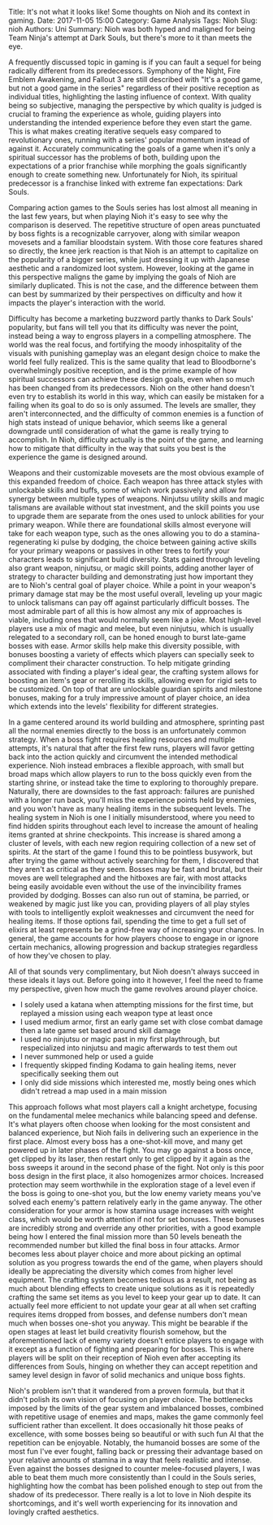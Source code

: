 Title: It's not what it looks like! Some thoughts on Nioh and its context in gaming.
Date: 2017-11-05 15:00 
Category: Game Analysis
Tags: Nioh 
Slug: nioh 
Authors: Uni 
Summary: Nioh was both hyped and maligned for being Team Ninja's attempt at Dark Souls, but there's more to it than meets the eye.

A frequently discussed topic in gaming is if you can fault a sequel for being radically different from its predecessors. Symphony of the Night, Fire Emblem Awakening, and Fallout 3 are still described with "It's a good game, but not a good game in the series" regardless of their positive reception as individual titles, highlighting the lasting influence of context. With quality being so subjective, managing the perspective by which quality is judged is crucial to framing the experience as whole, guiding players into understanding the intended experience before they even start the game. This is what makes creating iterative sequels easy compared to revolutionary ones, running with a series' popular momentum instead of against it. Accurately communicating the goals of a game when it's only a spiritual successor has the problems of both, building upon the expectations of a prior franchise while morphing the goals significantly enough to create something new. Unfortunately for Nioh, its spiritual predecessor is a franchise linked with extreme fan expectations: Dark Souls.

Comparing action games to the Souls series has lost almost all meaning in the last few years, but when playing Nioh it's easy to see why the comparison is deserved. The repetitive structure of open areas punctuated by boss fights is a recognizable carryover, along with similar weapon movesets and a familiar bloodstain system. With those core features shared so directly, the knee jerk reaction is that Nioh is an attempt to capitalize on the popularity of a bigger series, while just dressing it up with Japanese aesthetic and a randomized loot system. However, looking at the game in this perspective maligns the game by implying the goals of Nioh are similarly duplicated. This is not the case, and the difference between them can best by summarized by their perspectives on difficulty and how it impacts the player's interaction with the world.

Difficulty has become a marketing buzzword partly thanks to Dark Souls' popularity, but fans will tell you that its difficulty was never the point, instead being a way to engross players in a compelling atmosphere. The world was the real focus, and fortifying the moody inhospitality of the visuals with punishing gameplay was an elegant design choice to make the world feel fully realized. This is the same quality that lead to Bloodborne's overwhelmingly positive reception, and is the prime example of how spiritual successors can achieve these design goals, even when so much has been changed from its predecessors. Nioh on the other hand doesn't even try to establish its world in this way, which can easily be mistaken for a failing when its goal to do so is only assumed. The levels are smaller, they aren't interconnected, and the difficulty of common enemies is a function of high stats instead of unique behavior, which seems like a general downgrade until consideration of what the game is really trying to accomplish. In Nioh, difficulty actually is the point of the game, and learning how to mitigate that difficulty in the way that suits you best is the experience the game is designed around.

Weapons and their customizable movesets are the most obvious example of this expanded freedom of choice. Each weapon has three attack styles with unlockable skills and buffs, some of which work passively and allow for synergy between multiple types of weapons. Ninjutsu utility skills and magic talismans are available without stat investment, and the skill points you use to upgrade them are separate from the ones used to unlock abilities for your primary weapon. While there are foundational skills almost everyone will take for each weapon type, such as the ones allowing you to do a stamina-regenerating ki pulse by dodging, the choice between gaining active skills for your primary weapons or passives in other trees to fortify your characters leads to significant build diversity. Stats gained through leveling also grant weapon, ninjutsu, or magic skill points, adding another layer of strategy to character building and demonstrating just how important they are to Nioh's central goal of player choice. While a point in your weapon's primary damage stat may be the most useful overall, leveling up your magic to unlock talismans can pay off against particularly difficult bosses. The most admirable part of all this is how almost any mix of approaches is viable, including ones that would normally seem like a joke. Most high-level players use a mix of magic and melee, but even ninjutsu, which is usually relegated to a secondary roll, can be honed enough to burst late-game bosses with ease. Armor skills help make this diversity possible, with bonuses boosting a variety of effects which players can specially seek to compliment their character construction. To help mitigate grinding associated with finding a player's ideal gear, the crafting system allows for boosting an item's gear or rerolling its skills, allowing even for rigid sets to be customized. On top of that are unlockable guardian spirits and milestone bonuses, making for a truly impressive amount of player choice, an idea which extends into the levels' flexibility for different strategies.

In a game centered around its world building and atmosphere, sprinting past all the normal enemies directly to the boss is an unfortunately common strategy. When a boss fight requires healing resources and multiple attempts, it's natural that after the first few runs, players will favor getting back into the action quickly and circumvent the intended methodical experience. Nioh instead embraces a flexible approach, with small but broad maps which allow players to run to the boss quickly even from the starting shrine, or instead take the time to exploring to thoroughly prepare. Naturally, there are downsides to the fast approach: failures are punished with a longer run back, you'll miss the experience points held by enemies, and you won't have as many healing items in the subsequent levels. The healing system in Nioh is one I initially misunderstood, where you need to find hidden spirits throughout each level to increase the amount of healing items granted at shrine checkpoints. This increase is shared among a cluster of levels, with each new region requiring collection of a new set of spirits. At the start of the game I found this to be pointless busywork, but after trying the game without actively searching for them, I discovered that they aren't as critical as they seem. Bosses may be fast and brutal, but their moves are well telegraphed and the hitboxes are fair, with most attacks being easily avoidable even without the use of the invincibility frames provided by dodging. Bosses can also run out of stamina, be parried, or weakened by magic just like you can, providing players of all play styles with tools to intelligently exploit weaknesses and circumvent the need for healing items. If those options fail, spending the time to get a full set of elixirs at least represents be a grind-free way of increasing your chances. In general, the game accounts for how players choose to engage in or ignore certain mechanics, allowing progression and backup strategies regardless of how they've chosen to play. 

All of that sounds very complimentary, but Nioh doesn't always succeed in these ideals it lays out. Before going into it however, I feel the need to frame my perspective, given how much the game revolves around player choice.

* I solely used a katana when attempting missions for the first time, but replayed a mission using each weapon type at least once
* I used medium armor, first an early game set with close combat damage then a late game set based around skill damage
* I used no ninjutsu or magic past in my first playthrough, but respecialized into ninjutsu and magic afterwards to test them out
* I never summoned help or used a guide
* I frequently skipped finding Kodama to gain healing items, never specifically seeking them out
* I only did side missions which interested me, mostly being ones which didn't retread a map used in a main mission

This approach follows what most players call a knight archetype, focusing on the fundamental melee mechanics while balancing speed and defense. It's what players often choose when looking for the most consistent and balanced experience, but Nioh fails in delivering such an experience in the first place. Almost every boss has a one-shot-kill move, and many get powered up in later phases of the fight. You may go against a boss once, get clipped by its laser, then restart only to get clipped by it again as the boss sweeps it around in the second phase of the fight. Not only is this poor boss design in the first place, it also homogenizes armor choices. Increased protection may seem worthwhile in the exploration stage of a level even if the boss is going to one-shot you, but the low enemy variety means you've solved each enemy's pattern relatively early in the game anyway. The other consideration for your armor is how stamina usage increases with weight class, which would be worth attention if not for set bonuses. These bonuses are incredibly strong and override any other priorities, with a good example being how I entered the final mission more than 50 levels beneath the recommended number but killed the final boss in four attacks. Armor becomes less about player choice and more about picking an optimal solution as you progress towards the end of the game, when players should ideally be appreciating the diversity which comes from higher level equipment. The crafting system becomes tedious as a result, not being as much about blending effects to create unique solutions as it is repeatedly crafting the same set items as you level to keep your gear up to date. It can actually feel more efficient to not update your gear at all when set crafting requires items dropped from bosses, and defense numbers don't mean much when bosses one-shot you anyway. This might be bearable if the open stages at least let build creativity flourish somehow, but the aforementioned lack of enemy variety doesn't entice players to engage with it except as a function of fighting and preparing for bosses. This is where players will be split on their reception of Nioh even after accepting its differences from Souls, hinging on whether they can accept repetition and samey level design in favor of solid mechanics and unique boss fights.

Nioh's problem isn't that it wandered from a proven formula, but that it didn't polish its own vision of focusing on player choice. The bottlenecks imposed by the limits of the gear system and imbalanced bosses, combined with repetitive usage of enemies and maps, makes the game commonly feel sufficient rather than excellent. It does occasionally hit those peaks of excellence, with some bosses being so beautiful or with such fun AI that the repetition can be enjoyable. Notably, the humanoid bosses are some of the most fun I've ever fought, falling back or pressing their advantage based on your relative amounts of stamina in a way that feels realistic and intense. Even against the bosses designed to counter melee-focused players, I was able to beat them much more consistently than I could in the Souls series, highlighting how the combat has been polished enough to step out from the shadow of its predecessor. There really is a lot to love in Nioh despite its shortcomings, and it's well worth experiencing for its innovation and lovingly crafted aesthetics. 
